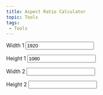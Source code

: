 ```yaml
---
title: Aspect Ratio Calculator
topic: Tools
tags:
 - Tools
---
```


<label>Width 1</label>
<input id="arcX1" type="number" value="1920" min="1" step="1">

<label>Height 1</label>
<input id="arcY1" type="number" value="1080" min="1" step="1">

<label>Width 2</label>
<input id="arcX2" type="number" value="" min="1" step="1">

<label>Height 2</label>
<input id="arcY2" type="number" value="" min="1" step="1">

<script>
  const arc$ = {
    x1: document.getElementById('arcX1'),
    y1: document.getElementById('arcY1'),
    x2: document.getElementById('arcX2'),
    y2: document.getElementById('arcY2'),
  }

  class ARC {

    constructor() {
      this._addEventListeners();
    }

    _addEventListeners() {
      arc$.x1.addEventListener('keyup', e => this._recalculate(e));
      arc$.y1.addEventListener('keyup', e => this._recalculate(e));
      arc$.x2.addEventListener('keyup', e => this._recalculate(e));
      arc$.y2.addEventListener('keyup', e => this._recalculate(e));
    }

    _recalculate(e) {
      let x1 = arc$.x1.value; console.error('x1', x1);
      let y1 = arc$.y1.value; console.error('y1', y1);

      let x2 = arc$.x2.value; console.error('x2', x2);
      let y2 = arc$.y2.value; console.error('y2', y2);

      if (x1 < 1 || y1 < 1 || (x2 < 1 && y2 < 1)) {
        return;
      }

      switch (e.target) {
        case arc$.x1:
          arc$.x2.value = this._solve(undefined, y2, x1, y1);
          break;

        case arc$.y1:
          arc$.y2.value = this._solve(x2, undefined, x1, y1);
          break;

        case arc$.x2:
          arc$.y2.value = this._solve(x2, undefined, x1, y1);
          break;

        case arc$.y2:
          arc$.x2.value = this._solve(undefined, y2, x1, y1);
          break;
      }
    }

    _solve(width, height, numerator, denominator) {
      if (width !== undefined) {
        return Math.round(width / (numerator / denominator));
      } else if (height !== undefined) {
        return Math.round(height * (numerator / denominator));
      } else {
        return undefined;
      }
    }

  }

  new ARC();

</script>
